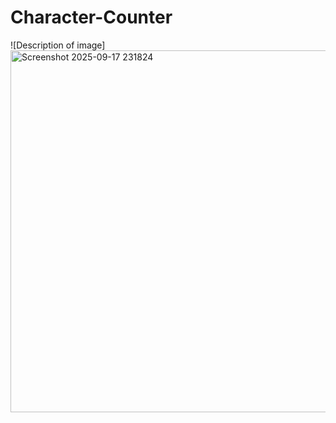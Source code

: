 # Character-Counter

![Description of image]<img width="856" height="579" alt="Screenshot 2025-09-17 231824" src="https://github.com/user-attachments/assets/1f4e4239-5bbc-4ba3-92d4-8b78fedff328" />
